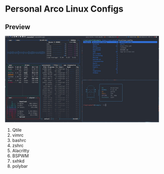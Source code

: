 # Personal Arco Linux Configs

## Preview

![Qtile](https://github.com/Rizqirazkafi/dotfiles/blob/main/images/qtile-preview.jpg)

1. Qtile
2. vimrc
3. bashrc
4. zshrc
5. Alacritty
6. BSPWM
7. sxhkd
8. polybar
